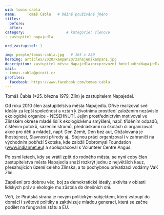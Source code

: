 ```yaml
---
uid: tomas.cabla
name:     Tomáš Čabla  	# běžně používáné jméno
titles:
  before: 
  after:
category:                   # kategorie: clenove
- zastupitel_napajedla

ord_zastupitel: 1

img: people/tomas-cabla.jpg   # 165 x 220
heroImg: articles/2020/kampan20/zahajenikampan1.jpg
description: zastupitel města Napajedla<br>provozní hotelu<br>Napajedla # kratký popis, max 160 znaků
mail:
- tomas.cabla@pirati.cz
profiles:
  facebook: https://www.facebook.com/tomas.cabla
---
```


Tomáš Čabla (*25. března 1979, Zlín) je zastupitelem Napajedel.

Od roku 2010 člen zastupitelstva města Napajedla. Dříve realizoval své ideály za lepší společnost a vztah k životnímu prostředí založením nezávislé ekologické organice - NESEHNUTÍ. Jejím prostřednictvím motivoval ve Zlínském okrese mladé lidí k ekologickému smýšlení, např. tříděním odpadů, čištěním potoků, sázením stromů, přednáškami na školách či organizoval akce pro děti a mládež, např. Den Země, Den bez aut, Obžalovaná je lhostejnost, Slavnosti přírody aj.. Stejnou práci organizoval i v zahraničí na východním pobřeží Skotska, kde založil Dobromysl Foundation (www.indiannet.eu) a spolupracoval s Volunteer Centre Angus.

Po osmi letech, kdy se vrátil zpět do rodného města, se nyní coby člen zastupitelstva města Napajedla snaží rozkrýt jednu z největších kauz, přesahujících území celého Zlínska, a to pochybnou privatizaci vodárny VaK Zlín.

Zapálení pro dobrou věc, boj za demokratické ideály, aktivita v oblasti lidských práv a ekologie mu zůstala do dnešních dní.

Věří, že Pirátská strana je novým politickým subjektem, který vstoupí do domácí i světové politiky a zaktivizuje mladou generaci, která se začne podílet na fungování státu a EU.

